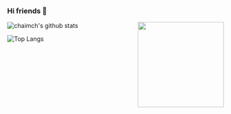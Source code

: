 ### Hi friends 👋

<!--
**chaimch/chaimch** is a ✨ _special_ ✨ repository because its `README.md` (this file) appears on your GitHub profile.

Here are some ideas to get you started:

- 🔭 I’m currently working on ...
- 🌱 I’m currently learning ...
- 👯 I’m looking to collaborate on ...
- 🤔 I’m looking for help with ...
- 💬 Ask me about ...
- 📫 How to reach me: ...
- 😄 Pronouns: ...
- ⚡ Fun fact: ...

-->

<!-- <img align='right' src='https://raw.githubusercontent.com/chaimch/chaimch/master/img/github_wall.gif' width='200'> -->
<img align='right' src='https://cdn.jsdelivr.net/gh/chaimch/FigureBed@master/uPic/github_wall.gif' width='200'>

![chaimch's github stats](https://github-readme-stats.vercel.app/api?username=chaimch&show_icons=true&theme=tokyonight&count_private=true)

![Top Langs](https://github-readme-stats.vercel.app/api/top-langs/?username=chaimch)
